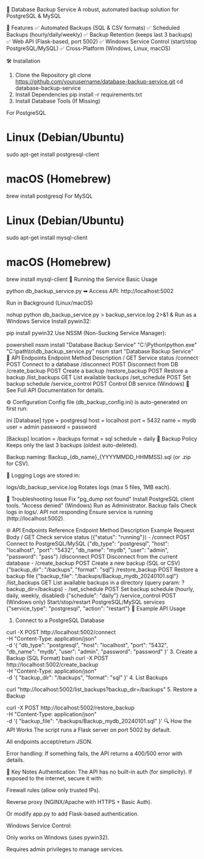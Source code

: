 📂 Database Backup Service
A robust, automated backup solution for PostgreSQL & MySQL

🚀 Features
✅ Automated Backups (SQL & CSV formats)
✅ Scheduled Backups (hourly/daily/weekly)
✅ Backup Retention (keeps last 3 backups)
✅ Web API (Flask-based, port 5002)
✅ Windows Service Control (start/stop PostgreSQL/MySQL)
✅ Cross-Platform (Windows, Linux, macOS)

🛠 Installation
1. Clone the Repository
git clone https://github.com/yourusername/database-backup-service.git
cd database-backup-service
2. Install Dependencies
pip install -r requirements.txt
3. Install Database Tools (If Missing)

For PostgreSQL
# Linux (Debian/Ubuntu)
sudo apt-get install postgresql-client

# macOS (Homebrew)
brew install postgresql
For MySQL

# Linux (Debian/Ubuntu)
sudo apt-get install mysql-client

# macOS (Homebrew)
brew install mysql-client
🏃 Running the Service
Basic Usage

python db_backup_service.py
➡ Access API: http://localhost:5002

Run in Background (Linux/macOS)

nohup python db_backup_service.py > backup_service.log 2>&1 &
Run as a Windows Service
Install pywin32:

pip install pywin32
Use NSSM (Non-Sucking Service Manager):

powershell
nssm install "Database Backup Service" "C:\Python\python.exe" "C:\path\to\db_backup_service.py"
nssm start "Database Backup Service"
🔌 API Endpoints
Endpoint	Method	Description
/	GET	Service status
/connect	POST	Connect to a database
/disconnect	POST	Disconnect from DB
/create_backup	POST	Create a backup
/restore_backup	POST	Restore a backup
/list_backups	GET	List available backups
/set_schedule	POST	Set backup schedule
/service_control	POST	Control DB service (Windows)
📌 See Full API Documentation for details.

⚙ Configuration
Config file (db_backup_config.ini) is auto-generated on first run:

ini
[Database]
type = postgresql
host = localhost
port = 5432
name = mydb
user = admin
password = password

[Backup]
location = /backups
format = sql
schedule = daily
📜 Backup Policy
Keeps only the last 3 backups (oldest auto-deleted).

Backup naming: Backup_{db_name}_{YYYYMMDD_HHMMSS}.sql (or .zip for CSV).

📂 Logging
Logs are stored in:

logs/db_backup_service.log
Rotates logs (max 5 files, 1MB each).

🔧 Troubleshooting
Issue	Fix
"pg_dump not found"	Install PostgreSQL client tools.
"Access denied" (Windows)	Run as Administrator.
Backup fails	Check logs in logs/.
API not responding	Ensure service is running (http://localhost:5002).


🌐 API Endpoints Reference
Endpoint	Method	Description	Example Request Body
/	GET	Check service status ({"status": "running"})	-
/connect	POST	Connect to PostgreSQL/MySQL	{"db_type": "postgresql", "host": "localhost", "port": "5432", "db_name": "mydb", "user": "admin", "password": "pass"}
/disconnect	POST	Disconnect from the current database	-
/create_backup	POST	Create a new backup (SQL or CSV)	{"backup_dir": "/backups", "format": "sql"}
/restore_backup	POST	Restore a backup file	{"backup_file": "/backups/Backup_mydb_20240101.sql"}
/list_backups	GET	List available backups in a directory (query param: ?backup_dir=/backups)	-
/set_schedule	POST	Set backup schedule (hourly, daily, weekly, disabled)	{"schedule": "daily"}
/service_control	POST	(Windows only) Start/stop/restart PostgreSQL/MySQL services	{"service_type": "postgresql", "action": "restart"}
🔄 Example API Usage
1. Connect to a PostgreSQL Database
   
curl -X POST http://localhost:5002/connect \
  -H "Content-Type: application/json" \
  -d '{
    "db_type": "postgresql",
    "host": "localhost",
    "port": "5432",
    "db_name": "mydb",
    "user": "admin",
    "password": "password"
  }'
3. Create a Backup (SQL Format)
bash
curl -X POST http://localhost:5002/create_backup \
  -H "Content-Type: application/json" \
  -d '{
    "backup_dir": "/backups",
    "format": "sql"
  }'
4. List Backups

curl "http://localhost:5002/list_backups?backup_dir=/backups"
5. Restore a Backup

curl -X POST http://localhost:5002/restore_backup \
  -H "Content-Type: application/json" \
  -d '{
    "backup_file": "/backups/Backup_mydb_20240101.sql"
  }'
🔍 How the API Works
The script runs a Flask server on port 5002 by default.

All endpoints accept/return JSON.

Error handling: If something fails, the API returns a 400/500 error with details.

📌 Key Notes
Authentication: The API has no built-in auth (for simplicity). If exposed to the internet, secure it with:

Firewall rules (allow only trusted IPs).

Reverse proxy (NGINX/Apache with HTTPS + Basic Auth).

Or modify app.py to add Flask-based authentication.

Windows Service Control:

Only works on Windows (uses pywin32).

Requires admin privileges to manage services.
